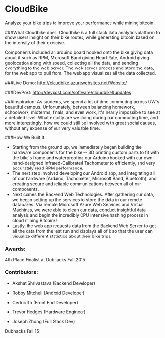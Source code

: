 # CloudBike

Analyze your bike trips to improve your performance while mining bitcoin. 

###What Cloudbike does: 
Cloudbike is a full stack data analytics platform to show users insight on their bike routes, while generating bitcoin based on the intensity of their exercise. 

Components included an arduino board hooked onto the bike giving data about it such as RPM, Microsoft Band giving Heart Rate, Android giving geolocation along with speed, collecting all the data, and sending everything to the web server. The web server process and store the data, for the web app to pull from. The web app visualizes all the data collected. 

###Live Demo:
http://cloudbike.azurewebsites.net/Website/

###DevPost:
http://devpost.com/software/cloudbike#updates 


###Inspiration: 
As students, we spend a lot of time commuting across UW's beautiful campus. Unfortunately, between balancing homework, schoolwork, midterms, finals, and even work, it's nearly impossible to see at a detailed level: What exactly are we doing during our commuting time, and more interestingly, how we could still be involved with great social causes, without any expense of our very valuable time.

###How We Built It:
* Starting from the ground up, we immediately began building the hardware components for the bike -- 3D printing custom parts to fit with the bike's frame and waterproofing our Arduino hooked with our own hand-designed Infrared-Calibrated Tachometer to efficiently, and very accurately read RPM performance.
* The next step involved developing our Android app, and integrating all of our hardware (Arduino, Tachometer, Microsoft Band, Bluetooth), and creating secure and reliable communications between all of our components.
* Next comes the Backend Web Technologies. After gathering our data, we began setting up the services to store the data in our remote databases. Via remote Microsoft Azure Web Services and Virtual Machines, we were able to clean our data, conduct insightful data analysis and begin the incredibly CPU intensive hashing process in cloud mining Bitcoins!
* Lastly, the web app requests data from the Backend Web Server to get all the data from the test run and displays all of it so that the user can visualize different statistics about their bike trips. 

### Awards: 
4th Place Finalist at Dubhacks Fall 2015


### Contributors:

* Akshat Shrivastava (Backend Developer) 

* Robby Mitchell (Android Developer) 

* Cedric Ith (Front End Developer) 

* Trevor Hedges (Hardware Engineer) 

* Joseph Zhong (Full Stack Dev) 

Dubhacks Fall 15
